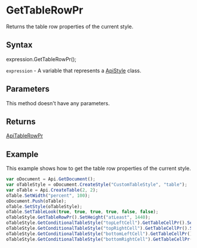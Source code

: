 # GetTableRowPr

Returns the table row properties of the current style.

## Syntax

expression.GetTableRowPr();

`expression` - A variable that represents a [ApiStyle](../ApiStyle.md) class.

## Parameters

This method doesn't have any parameters.

## Returns

[ApiTableRowPr](../../ApiTableRowPr/ApiTableRowPr.md)

## Example

This example shows how to get the table row properties of the current style.

```javascript
var oDocument = Api.GetDocument();
var oTableStyle = oDocument.CreateStyle("CustomTableStyle", "table");
var oTable = Api.CreateTable(2, 2);
oTable.SetWidth("percent", 100);
oDocument.Push(oTable);
oTable.SetStyle(oTableStyle);
oTable.SetTableLook(true, true, true, true, false, false);
oTableStyle.GetTableRowPr().SetHeight("atLeast", 1440);
oTableStyle.GetConditionalTableStyle("topLeftCell").GetTableCellPr().SetShd("clear", 255, 111, 61);
oTableStyle.GetConditionalTableStyle("topRightCell").GetTableCellPr().SetShd("clear", 51, 51, 51);
oTableStyle.GetConditionalTableStyle("bottomLeftCell").GetTableCellPr().SetShd("clear", 128, 128, 128);
oTableStyle.GetConditionalTableStyle("bottomRightCell").GetTableCellPr().SetShd("clear", 255, 213, 191);
```
